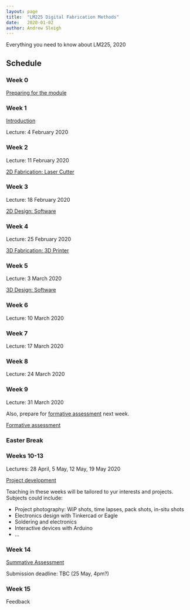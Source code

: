 ```yaml
---
layout: page
title:  "LM225 Digital Fabrication Methods"
date:   2020-01-02
author: Andrew Sleigh
---
```


Everything you need to know about LM225, 2020

<!--more-->

## Schedule

### Week 0

[Preparing for the module](prep.md)


### Week 1

[Introduction](intro.md)

Lecture: 4 February 2020


### Week 2

Lecture: 11 February 2020


[2D Fabrication: Laser Cutter](2d-laser.md)


### Week 3

Lecture: 18 February 2020

[2D Design: Software](2d-software.md)

### Week 4

Lecture: 25 February 2020

[3D Fabrication: 3D Printer](3d-machines.md)

### Week 5
Lecture: 3 March 2020

[3D Design: Software](3d-software.md)

### Week 6

Lecture: 10 March 2020

### Week 7

Lecture: 17 March 2020

### Week 8

Lecture: 24 March 2020

### Week 9

Lecture: 31 March 2020


Also, prepare for [formative assessment](formative-assessment) next week.


[Formative assessment](formative-assessment)

### Easter Break

### Weeks 10-13

Lectures: 28 April, 5 May, 12 May, 19 May 2020

[Project development](project.md)

Teaching in these weeks will be tailored to yur interests and projects. Subjects could include:

* Project photography: WiP shots, time lapses, pack shots, in-situ shots
* Electronics design with Tinkercad or Eagle
* Soldering and electronics
* Interactive devices with Arduino
* ...



<!--

### Week 10

Lecture: 28 April 2020

[Project development](project.md)

Tailored session and project help

### Week 11

Lecture: 5 May 2020

[Project development](project.md)

Tailored session and project help

### Week 12

Lecture: 12 May 2020

[Project development](project.md)

Tailored session and project help


### Week 13

Lecture: 19 May 2020

[Project development](project.md)

Tailored session and project help

-->

### Week 14

[Summative Assessment](assessment.md)

Submission deadline: TBC (25 May, 4pm?)

### Week 15

Feedback
